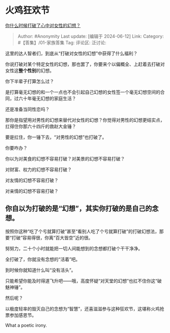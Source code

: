 # 火鸡狂欢节
[你什么时候打破了心中对女性的幻想？](https://www.zhihu.com/question/655077085/answer/3528306842)

> Author: #Anonymity
> Last update: [编辑于 2024-06-12]
> Link:
> Category: #【答集】/01-家族答集 
> Tag: 
> 评论区:
> 泛讨论:

这里的达人智者们，到底从“打破对女性的幻想”中获得了什么福利？

你说打破对某个特定女性的幻想，那也罢了，你要来个以偏概全、上赶着去打破对女性这**整个性别**的幻想。

你下半辈子打算怎么过？

是打算毫无幻想的和一个一点也不会引起自己幻想的女性签一个毫无幻想空间的合同，过六十年毫无幻想的家庭生活？

还是准备当同性恋吗？

那你是指望用对男性的幻想来替代对女性的幻想？你觉得对男性的幻想更结实点，扛得住你那六十四斤的救赵大金锤？

要是扛住，你一锤下去，“对男性的幻想”也打破了。

你要咋办？

你以为对美食的幻想不容易打破？对美景的幻想不容易打破？

对财富、权力的幻想不容易打破？

对友情的幻想不容易打破？

对亲情的幻想不容易打破？

## 你自以为打破的是“幻想”，其实你打破的是自己的**念想**。 ##

按照你这种“吃了个亏就算打破”甚至“看别人吃了个亏就算打破”的打破幻想法，那要“打破”容易得很，你离“百大皆空”近的很。

努努力，二十个小时就能把一切人间能想到的念想都打破个干干净净。

全打破了，你就没有念想的“活着”吧。

到时候你就知道什么叫“没有活头”。

只能希望你能及时得道飞升吧——哦，高度怀疑“对天堂的幻想”也扛不住你这“破魅神锤”。

然后呢？

以极度轻率的毁灭自己的念想为“智慧”，还喜滋滋参与这种狂欢节，这堪称火鸡抢票参加感恩节。

What a poetic irony.